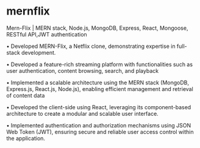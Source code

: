 # mernflix
 Mern-Flix | MERN stack, Node.js, MongoDB, Express, React, Mongoose, RESTful API,JWT authentication
 
 • Developed MERN-Flix, a Netflix clone, demonstrating expertise in full-stack development.
 
 • Developed a feature-rich streaming platform with functionalities such as user authentication, content browsing,
 search, and playback
 
 • Implemented a scalable architecture using the MERN stack (MongoDB, Express.js, React.js, Node.js), enabling
 efficient management and retrieval of content data
 
 • Developed the client-side using React, leveraging its component-based architecture to create a modular and scalable
 user interface.
 
 • Implemented authentication and authorization mechanisms using JSON Web Token (JWT), ensuring secure and
 reliable user access control within the application.
